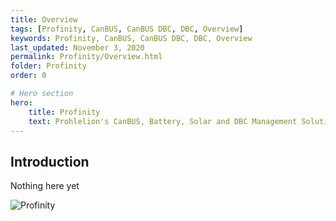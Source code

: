 ```yaml
---
title: Overview
tags: [Profinity, CanBUS, CanBUS DBC, DBC, Overview]
keywords: Profinity, CanBUS, CanBUS DBC, DBC, Overview
last_updated: November 3, 2020
permalink: Profinity/Overview.html
folder: Profinity
order: 0

# Hero section
hero:
    title: Profinity
    text: Prohlelion's CanBUS, Battery, Solar and DBC Management Solution
---
```


## Introduction

Nothing here yet

![Profinity]({{site.dox.baseurl}}/images/Profinity/profinity_overview.png)